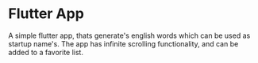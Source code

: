 # Flutter App

A simple flutter app, thats generate's english words which can be used as startup name's.
The app has infinite scrolling functionality, and can be added to a favorite list. 